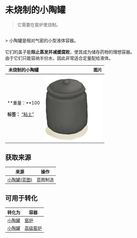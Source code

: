 # 未烧制的小陶罐  
> 它需要在窑炉里烧制。  
<br>  
> 小陶罐是相对气密的小型液体容器。<br><br>它们的盖子能<b>阻止蒸发并减缓腐败</b>，使其成为储存药物的理想容器。<br>由于它们只能容纳半份水，因此非常适合定量配给液体。  
  
  未烧制的小陶罐  |   图片   
 ----  |  ----:   
 **重量：**100<br><br>**标签：**	[“粘土”](tag_Clay.md)  |  <img decoding="async" src="Sprite/ClayJar.png" href="a.md" style="max-width:300px;max-height:300px;">   
  
## 获取来源  
来源  |  操作  
----  |  ----  
[小陶罐(蓝图)](Bp_ClayJar.md)  |  蓝图制造  
## 可用于转化  
转化为  |  容器  
----  |  ----  
[小陶罐](ClayJar.md)  |  [窑炉](Kiln.md)  
[小陶罐](ClayJar.md)  |  [高级窑炉](KilnAdvanced.md)  
